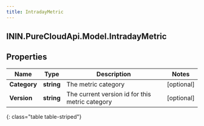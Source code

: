 ```yaml
---
title: IntradayMetric
---
```

## ININ.PureCloudApi.Model.IntradayMetric

## Properties

|Name | Type | Description | Notes|
|------------ | ------------- | ------------- | -------------|
| **Category** | **string** | The metric category | [optional] |
| **Version** | **string** | The current version id for this metric category | [optional] |
{: class="table table-striped"}


